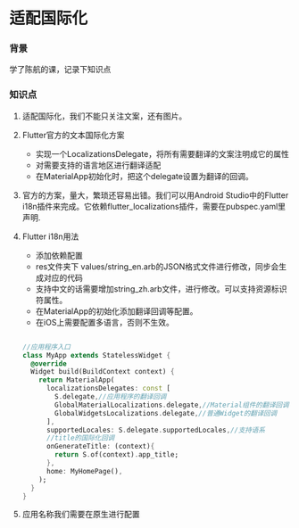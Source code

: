 # 适配国际化

### 背景

学了陈航的课，记录下知识点

### 知识点

1. 适配国际化，我们不能只关注文案，还有图片。

2. Flutter官方的文本国际化方案

   - 实现一个LocalizationsDelegate，将所有需要翻译的文案注明成它的属性
   - 对需要支持的语言地区进行翻译适配
   - 在MaterialApp初始化时，把这个delegate设置为翻译的回调。
   
3. 官方的方案，量大，繁琐还容易出错。我们可以用Android Studio中的Flutter i18n插件来完成。它依赖flutter_localizations插件，需要在pubspec.yaml里声明.

4. Flutter i18n用法

   - 添加依赖配置
   - res文件夹下 values/string_en.arb的JSON格式文件进行修改，同步会生成对应的代码
   - 支持中文的话需要增加string_zh.arb文件，进行修改。可以支持资源标识符属性。
   - 在MaterialApp的初始化添加翻译回调等配置。
   - 在iOS上需要配置多语言，否则不生效。

   ```dart
   
   //应用程序入口
   class MyApp extends StatelessWidget {
     @override
     Widget build(BuildContext context) {
       return MaterialApp(
         localizationsDelegates: const [
           S.delegate,//应用程序的翻译回调
           GlobalMaterialLocalizations.delegate,//Material组件的翻译回调
           GlobalWidgetsLocalizations.delegate,//普通Widget的翻译回调
         ],
         supportedLocales: S.delegate.supportedLocales,//支持语系
         //title的国际化回调
         onGenerateTitle: (context){
           return S.of(context).app_title;
         },
         home: MyHomePage(),
       );
     }
   }
   ```

5. 应用名称我们需要在原生进行配置

